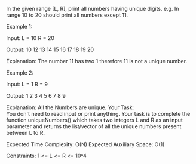 In the given range [L, R], print all numbers having unique digits. e.g. In range 10 to 20 should print all numbers except 11.

Example 1:

Input:
L = 10
R = 20

Output:
10 12 13 14 15 16 17 18 19 20

Explanation:
The number 11 has two 1 therefore
11 is not a unique number.

Example 2:

Input:
L = 1
R = 9

Output:
1 2 3 4 5 6 7 8 9

Explanation:
All the Numbers are unique.
Your Task:  
You don't need to read input or print anything. Your task is to complete the function uniqueNumbers() which takes two integers L and R as an input parameter and returns the list/vector of all the unique numbers present between L to R.

Expected Time Complexity: O(N)
Expected Auxiliary Space: O(1)

Constraints:
1 <= L <= R <= 10^4
